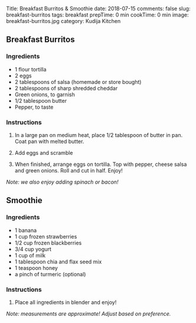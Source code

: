 Title: Breakfast Burritos & Smoothie
date: 2018-07-15
comments: false
slug: breakfast-burritos
tags: breakfast
prepTime: 0 min
cookTime: 0 min
image: breakfast-burritos.jpg
category: Kudija Kitchen


## Breakfast Burritos
### Ingredients

- 1 flour tortilla 
- 2 eggs
- 2 tablespoons of salsa (homemade or store bought)
- 2 tablespoons of sharp shredded cheddar 
- Green onions, to garnish
- 1/2 tablespoon butter
- Pepper, to taste

### Instructions

1. In a large pan on medium heat, place 1/2 tablespoon of butter in pan. Coat pan with melted butter. 

2. Add eggs and scramble 

3. When finished, arrange eggs on tortilla. Top with pepper, cheese salsa and green onions. Roll and cut in half. Enjoy! 

*Note: we also enjoy adding spinach or bacon!*


## Smoothie
### Ingredients
- 1 banana 
- 1 cup frozen strawberries 
- 1/2 cup frozen blackberries 
- 3/4 cup yogurt 
- 1 cup of milk 
- 1 tablespoon chia and flax seed mix
- 1 teaspoon honey
- a pinch of turmeric (optional)

### Instructions
1. Place all ingredients in blender and enjoy! 

*Note: measurements are approximate! Adjust based on preference.*